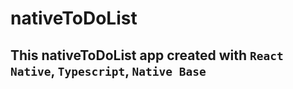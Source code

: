 # nativeToDoList

## This nativeToDoList app created with `React Native`, `Typescript`, `Native Base`
